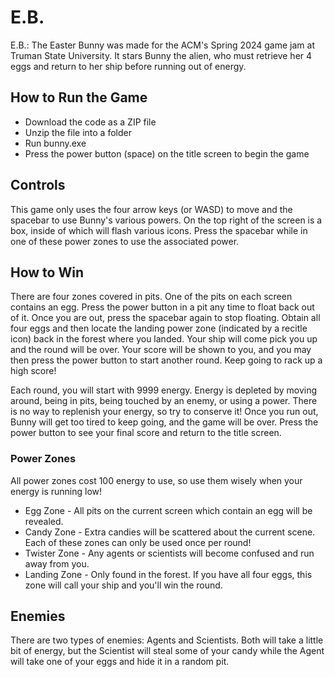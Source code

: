 # E.B.
E.B.: The Easter Bunny was made for the ACM's Spring 2024 game jam at Truman State University. It stars Bunny the alien, who must retrieve her 4 eggs and return to her ship before running out of energy. 

## How to Run the Game
* Download the code as a ZIP file
* Unzip the file into a folder
* Run bunny.exe
* Press the power button (space) on the title screen to begin the game

## Controls
This game only uses the four arrow keys (or WASD) to move and the spacebar to use Bunny's various powers. On the top right of the screen is a box, inside of which will flash various icons. Press the spacebar while in one of these power zones to use the associated power. 

## How to Win
There are four zones covered in pits. One of the pits on each screen contains an egg. Press the power button in a pit any time to float back out of it. Once you are out, press the spacebar again to stop floating. Obtain all four eggs and then locate the landing power zone (indicated by a recitle icon) back in the forest where you landed. Your ship will come pick you up and the round will be over. Your score will be shown to you, and you may then press the power button to start another round. Keep going to rack up a high score! 

Each round, you will start with 9999 energy. Energy is depleted by moving around, being in pits, being touched by an enemy, or using a power. There is no way to replenish your energy, so try to conserve it! Once you run out, Bunny will get too tired to keep going, and the game will be over. Press the power button to see your final score and return to the title screen. 

### Power Zones
All power zones cost 100 energy to use, so use them wisely when your energy is running low! 

* Egg Zone - All pits on the current screen which contain an egg will be revealed.
* Candy Zone - Extra candies will be scattered about the current scene. Each of these zones can only be used once per round!
* Twister Zone - Any agents or scientists will become confused and run away from you. 
* Landing Zone - Only found in the forest. If you have all four eggs, this zone will call your ship and you'll win the round. 

## Enemies
There are two types of enemies: Agents and Scientists. Both will take a little bit of energy, but the Scientist will steal some of your candy while the Agent will take one of your eggs and hide it in a random pit. 